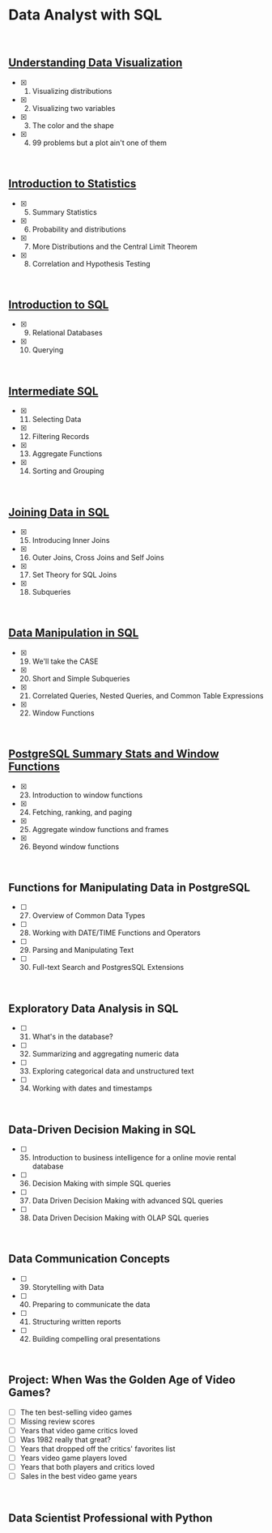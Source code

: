 # Data Analyst with SQL
<br>

## [Understanding Data Visualization](https://github.com/ChingTien/DataCamp-Data-Analyst/blob/main/a.%20Understanding%20Data%20Visualization.pdf)

- [x] 01. Visualizing distributions
- [x] 02. Visualizing two variables
- [x] 03. The color and the shape
- [x] 04. 99 problems but a plot ain't one of them
<br>

## [Introduction to Statistics](https://github.com/ChingTien/DataCamp-Data-Analyst/blob/main/b.%20Introduction%20to%20Statistics%20.pdf)

- [x] 05. Summary Statistics
- [x] 06. Probability and distributions
- [x] 07. More Distributions and the Central Limit Theorem
- [x] 08. Correlation and Hypothesis Testing
<br>

## [Introduction to SQL](https://github.com/ChingTien/DataCamp-Data-Analyst/blob/main/c.%20Introduction%20to%20SQL.pdf)

- [x] 09. Relational Databases
- [x] 10. Querying
<br>

## [Intermediate SQL](https://github.com/ChingTien/DataCamp-Data-Analyst/blob/main/d.%20Intermediate%20SQL.pdf)

- [x] 11. Selecting Data
- [x] 12. Filtering Records
- [x] 13. Aggregate Functions
- [x] 14. Sorting and Grouping
<br>

## [Joining Data in SQL](https://github.com/ChingTien/DataCamp-Data-Analyst/blob/main/e.%20Joining%20Data%20in%20SQL.pdf)

- [x] 15. Introducing Inner Joins
- [x] 16. Outer Joins, Cross Joins and Self Joins
- [x] 17. Set Theory for SQL Joins
- [x] 18. Subqueries
<br>

## [Data Manipulation in SQL](https://github.com/ChingTien/DataCamp-Data-Analyst/blob/main/f.%20Data%20Manipulation%20in%20SQL.pdf)

- [x] 19. We'll take the CASE
- [x] 20. Short and Simple Subqueries
- [x] 21. Correlated Queries, Nested Queries, and Common Table Expressions
- [x] 22. Window Functions

<br>

## [PostgreSQL Summary Stats and Window Functions](https://github.com/ChingTien/DataCamp-Data-Analyst/blob/main/g.%20PostgreSQL%20Summary%20Stats%20and%20Window%20Functions.pdf)

- [x] 23. Introduction to window functions
- [x] 24. Fetching, ranking, and paging
- [x] 25. Aggregate window functions and frames
- [x] 26. Beyond window functions
<br>

## Functions for Manipulating Data in PostgreSQL

- [ ] 27. Overview of Common Data Types
- [ ] 28. Working with DATE/TIME Functions and Operators
- [ ] 29. Parsing and Manipulating Text
- [ ] 30. Full-text Search and PostgresSQL Extensions
<br>

## Exploratory Data Analysis in SQL

- [ ] 31. What's in the database?
- [ ] 32. Summarizing and aggregating numeric data
- [ ] 33. Exploring categorical data and unstructured text
- [ ] 34. Working with dates and timestamps
<br>

## Data-Driven Decision Making in SQL

- [ ] 35. Introduction to business intelligence for a online movie rental database
- [ ] 36. Decision Making with simple SQL queries
- [ ] 37. Data Driven Decision Making with advanced SQL queries
- [ ] 38. Data Driven Decision Making with OLAP SQL queries
<br>

## Data Communication Concepts

- [ ] 39. Storytelling with Data
- [ ] 40. Preparing to communicate the data
- [ ] 41. Structuring written reports
- [ ] 42. Building compelling oral presentations
<br>

## Project: When Was the Golden Age of Video Games?

- [ ] The ten best-selling video games
- [ ] Missing review scores
- [ ] Years that video game critics loved
- [ ] Was 1982 really that great?
- [ ] Years that dropped off the critics' favorites list
- [ ] Years video game players loved
- [ ] Years that both players and critics loved
- [ ] Sales in the best video game years
<br>



## Data Scientist Professional with Python
